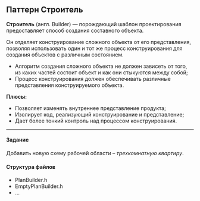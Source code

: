 ## Паттерн Строитель

**Строитель** (англ. Builder) — порождающий шаблон проектирования предоставляет способ создания составного объекта.

Он отделяет конструирование сложного объекта от его представления, позволяя использовать один и тот же процесс конструирования для создания объектов с различным состоянием.

- Алгоритм создания сложного объекта не должен зависеть от того, из каких частей состоит объект и как они стыкуются между собой;
- Процесс конструирования должен обеспечивать различные представления конструируемого объекта.

**Плюсы:**

- Позволяет изменять внутреннее представление продукта;
- Изолирует код, реализующий конструирование и представление;
- Дает более тонкий контроль над процессом конструирования.

----------

#### Задание

Добавить новую схему рабочей области – *трехкомнатную квартиру*.

#### Структура файлов

- PlanBuilder.h
- EmptyPlanBuilder.h
- ...


